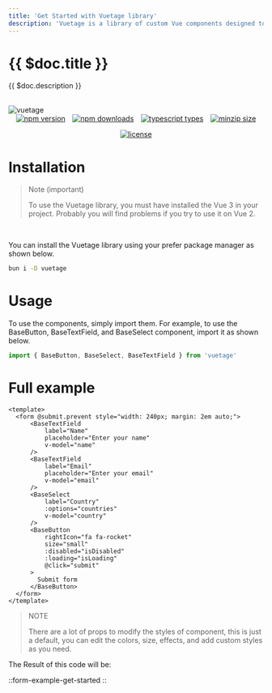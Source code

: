 ```yaml
---
title: 'Get Started with Vuetage library'
description: 'Vuetage is a library of custom Vue components designed to simplify and enhance the web development experience for frontend developers. This library is open source, and anyone with good intentions can contribute new components and fix possible bugs.'
---
```


# {{ $doc.title }}

{{ $doc.description }}

<br>

<div>
  <img style="margin: auto" src="https://i.imgur.com/AjWJlr9.png" alt="vuetage">
</div>

<div style="display: flex; justify-content: center; flex-wrap: wrap; gap: 1em;">
 <a href="https://npm.im/vuetage" target="_blank">
      <img src="https://badgen.net/npm/v/vuetage?color=blue" alt="npm version">
    </a>
 <a href="https://npm.im/vuetage" target="_blank">
      <img src="https://badgen.net/npm/dw/vuetage?color=blue" alt="npm downloads">
    </a>
 <a href="https://npm.im/vuetage" target="_blank">
      <img src="https://badgen.net/npm/types/tslib" alt="typescript types">
    </a>
 <a href="https://bundlephobia.com/result?p=vuetage" target="_blank">
      <img src="https://badgen.net/bundlephobia/minzip/vuetage?color=blue" alt="minzip size">
    </a>
 <a href="https://npm.im/vuetage" target="_blank">
      <img src="https://badgen.net/npm/license/vuetage" alt="license">
    </a>
</div>

# Installation

> Note (important)
>
> To use the Vuetage library, you must have installed the Vue 3 in your project. Probably you will find problems if you try to use it on Vue 2.

<br>

You can install the Vuetage library using your prefer package manager as shown below.

```bash
bun i -D vuetage
```

# Usage

To use the components, simply import them. For example, to use the BaseButton, BaseTextField, and BaseSelect component, import it as shown below.

```javascript
import { BaseButton, BaseSelect, BaseTextField } from 'vuetage'
```

# Full example

```vue
<template>
  <form @submit.prevent style="width: 240px; margin: 2em auto;">
      <BaseTextField
          label="Name"
          placeholder="Enter your name"
          v-model="name"
      />
      <BaseTextField
          label="Email"
          placeholder="Enter your email"
          v-model="email"
      />
      <BaseSelect
          label="Country"
          :options="countries"
          v-model="country"
      />
      <BaseButton
          rightIcon="fa fa-rocket"
          size="small"
          :disabled="isDisabled"
          :loading="isLoading"
          @click="submit"
      >
        Submit form
      </BaseButton>
  </form>
</template>
```

> NOTE
>
> There are a lot of props to modify the styles of component, this is just a default, you can edit the colors, size, effects, and add custom styles as you need.

The Result of this code will be:

::form-example-get-started
::